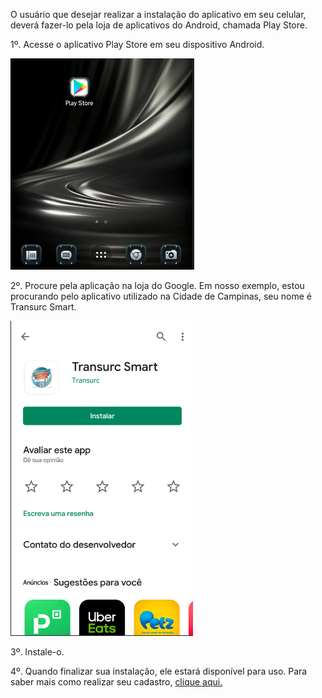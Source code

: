 O usuário que desejar realizar a instalação do aplicativo em seu celular, deverá fazer-lo pela loja de aplicativos do Android, chamada Play Store.

1º. Acesse o aplicativo Play Store em seu dispositivo Android.

![image.png](/.attachments/image-f03a7b18-dd13-40b6-84d8-2c7b8623725f.png)


2º. Procure pela aplicação na loja do Google. Em nosso exemplo, estou procurando pelo aplicativo utilizado na Cidade de Campinas, seu nome é Transurc Smart.

![image.png](/.attachments/image-6a3d4a6e-26e0-4bc6-b174-53aadbfa21b3.png)


3º. Instale-o.

4º. Quando finalizar sua instalação, ele estará disponível para uso. Para saber mais como realizar seu cadastro, [clique aqui.](/ABT-%2D-app-Android/2.1.-Como-realizar-o-cadastro.-Parte-1)







